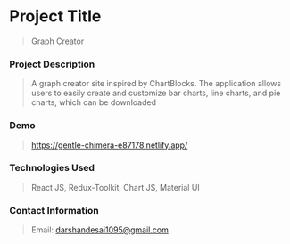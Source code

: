 # Project Title

> Graph Creator

### Project Description

> A graph creator site inspired by ChartBlocks. The application allows users to easily create and customize bar charts, line charts, and pie charts, which can be downloaded

### Demo

> https://gentle-chimera-e87178.netlify.app/

### Technologies Used

> React JS, Redux-Toolkit, Chart JS, Material UI

### Contact Information

> Email: darshandesai1095@gmail.com
